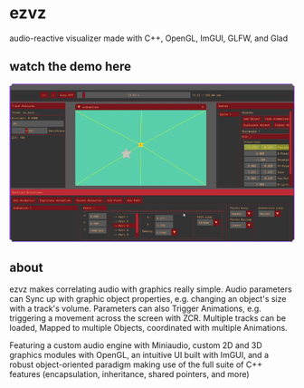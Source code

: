 # ezvz
audio-reactive visualizer made with C++, OpenGL, ImGUI, GLFW, and Glad

## watch the demo here
[![Watch the demo here](assets/images/ezvz_thumb.png)](https://www.youtube.com/watch?v=p2vvUSVbi0c)

## about
ezvz makes correlating audio with graphics really simple.
Audio parameters can Sync up with graphic object properties, e.g. changing an object's size with a track's volume.
Parameters can also Trigger Animations, e.g. triggering a movement across the screen with ZCR.
Multiple tracks can be loaded, Mapped to multiple Objects, coordinated with multiple Animations.

Featuring a custom audio engine with Miniaudio,
custom 2D and 3D graphics modules with OpenGL,
an intuitive UI built with ImGUI,
and a robust object-oriented paradigm making use of the full suite of C++ features
(encapsulation, inheritance, shared pointers, and more)